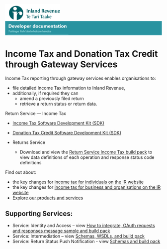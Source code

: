 ![IRD logo](../Images/IRlogo.gif)
![Software Dev](../Images/SoftwareDev.png)

# Income Tax and Donation Tax Credit through Gateway Services

Income Tax reporting through gateway services enables organisations to:
* file detailed Income Tax information to Inland Revenue,
* additionally, if required they can 
	* amend a previously filed return
	* retrieve a return status or return data.
	
Return Service ― Income Tax	
* [Income Tax Software Development Kit (SDK)](IncomeTax.md)  
* [Donation Tax Credit Software Development Kit (SDK)](DonationTaxCredit.md)  

* Returns Service 
	* Download and view the [Return Service Income Tax build pack](Gateway%20Services%20Build%20Pack%20-%20Return%20Service%20-%20INC.pdf) to view data definitions of each operation and response status code definitions

Find out about: 
* the key changes for [income tax for individuals on the IR website](https://www.ird.govt.nz/income-tax-for-individuals)
* the key changes for [income tax for business and organisations on the IR website](https://www.ird.govt.nz/income-tax-for-business)
* [Explore our products and services](https://www.ird.govt.nz/software-providers/explore-products-contents/)

## Supporting Services:

* Service: Identity and Access – view [How to integrate, OAuth requests and responses message sample and build pack](https://github.com/InlandRevenue/Gateway_Services-Access/tree/master/Identity%20and%20Access) 
* Service: Intermediation – view [Schemas, WSDLs, and build pack](https://github.com/InlandRevenue/Gateway_Services-Access/tree/master/Service%20-%20Intermediation)
* Service: Return Status Push Notification - view [Schemas and build pack](https://github.com/InlandRevenue/Gateway_Services-Access/tree/master/Service%20-%20Software%20Intermediation)
